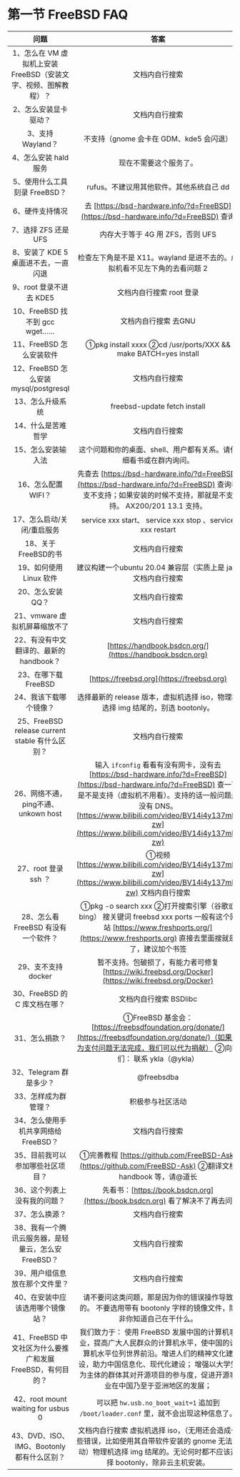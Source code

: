 # 第一节 FreeBSD FAQ

|                    问题                    |                                                                                                                                                                                                                                                                                                                                                                       答案                                                                                                                                                                                                                                                                                                                                                                       |
| :--------------------------------------: | :--------------------------------------------------------------------------------------------------------------------------------------------------------------------------------------------------------------------------------------------------------------------------------------------------------------------------------------------------------------------------------------------------------------------------------------------------------------------------------------------------------------------------------------------------------------------------------------------------------------------------------------------------------------------------------------------------------------------------------------------: |
|  1、怎么在 VM 虚拟机上安装 FreeBSD（安装文字、视频、图解教程）？  |  文档内自行搜索   |
|                2、怎么安装显卡驱动？               |    文档内自行搜索   |
|               3、支持 Wayland？               |                                                                                                                                                                                                                                                                                                                                                            不支持（gnome 会卡在 GDM、kde5 会闪退）                                                                                                                                                                                                                                                                                                                                                            |
|               4、怎么安装 hald 服务              |                                                                                                                                                                                                                                                                             现在不需要这个服务了。                                                                                                                                                                                                                                                                       |
|            5、使用什么工具刻录 FreeBSD？            |                                                                                                                                                                                                                                                                                                                                                            rufus。不建议用其他软件。其他系统自己 dd                                                                                                                                                                                                                                                                                                                                                            |
|                 6、硬件支持情况                 |                                                                                                                                                                                                                                                                                                                                去 [https://bsd-hardware.info/?d=FreeBSD](https://bsd-hardware.info/?d=FreeBSD) 查询                                                                                                                                                                                                                                                                                                                               |
|               7、选择 ZFS 还是UFS              |                                                                                                                                                                                                                                                                                                                                                             内存大于等于 4G 用 ZFS，否则 UFS                                                                                                                                                                                                                                                                                                                                                             |
|          8、安装了 KDE 5 桌面进不去，一直闪退          |                                                                                                                                                                                                                                                                                                                                                           检查左下角是不是 X11。wayland 是进不去的。虚拟机看不见左下角的去看问题 2                                                                                                                                                                                                                                                                                                                                                           |
|             9、root 登录不进去 KDE5            |                                                                                                                                                                                                                                                                         文档内自行搜索 root 登录                                                                                                                                                                                                                                                                    |
|         10、FreeBSD 找不到 gcc wget……        |                                                                                                                                                                                                                                                                       文档内自行搜索 去GNU                                                                                                                                                                                                                                                                     |
|             11、FreeBSD 怎么安装软件            |                                                                                                                                                                                                                                                                                                                                         ①pkg install xxxx ②cd /usr/ports/XXX && make BATCH=yes install                                                                                                                                                                                                                                                                                                                                         |
|     12、FreeBSD 怎么安装 mysql/postgresql    |                                                                                                   文档内自行搜索                                                                                                  |
|                 13、怎么升级系统                |                                                                                                                                                                                                                                                                                                                                                          freebsd-update fetch install                                                                                                                                                                                                                                                                                                                                                          |
|                14、什么是苦难哲学                |                                                                                                                                                                                                                                                                         文档内自行搜索                                                                                                                                                                                                                                                                     |
|                15、怎么安装输入法                | 这个问题和你的桌面、shell、用户都有关系。请仔细看书或在群内询问。  |
|               16、怎么配置 WIFI？               |                                                                                                                                                                                                                     先查去 [https://bsd-hardware.info/?d=FreeBSD](https://bsd-hardware.info/?d=FreeBSD) 查询看支不支持；如果安装的时候不支持，那就是不支持。 AX200/201 13.1 支持。                                                                                                                                                                                                                     |
|              17、怎么启动/关闭/重启服务             |                                                                                                                                                                                                                                                                                                                                            service xxx start、 service xxx stop 、service xxx restart                                                                                                                                                                                                                                                                                                                                            |
|              18、关于FreeBSD的书              |                                                                                                                                                                                                                                                                                                                                                               文档内自行搜索                                                                                                                                                                                                                                                                                                                                                              |
|              19、如何使用 Linux 软件              |                    建议构建一个ubuntu 20.04 兼容层（实质上是 jail）文档内自行搜索               |
|                20、怎么安装 QQ？                |                                                                                                                                                                                                                                                                       文档内自行搜索                                                                                                                                                                                                                                                               |
|            21、vmware 虚拟机屏幕缩放不了           |                                                                                                                                                                                                                                   文档内自行搜索                                                                                                                                                                                                  |
|         22、有没有中文翻译的、最新的 handbook？         |                                                                                                                                                                                                                                                                                                                                        [https://handbook.bsdcn.org/](https://handbook.bsdcn.org)                                                                                                                                                                                                                                                                                                                                       |
|              23、在哪下载 FreeBSD              |                                                                                                                                                                                                                                                                                                                                                   [https://freebsd.org](https://freebsd.org)                                                                                                                                                                                                                                                                                                                                                   |
|               24、我该下载哪个镜像？               |                                                                                                                                                                                                                                        选择最新的 release 版本，虚拟机选择 iso，物理机选择 img 结尾的，别选 bootonly。                                                                                                                                                                                                                                    |
| 25、FreeBSD release current stable 有什么区别？ |                                                                                                                                          文档内自行搜索                                                                                                                                           |
|        26、网络不通，ping不通、unkown host        |                                                                                                                                                输入 `ifconfig` 看看有没有网卡，没有去 [https://bsd-hardware.info/?d=FreeBSD](https://bsd-hardware.info/?d=FreeBSD) 查一下是不是支持（虚拟机不用看）。支持的话一般问题是没有 DNS。[https://www.bilibili.com/video/BV14i4y137mh?zw](https://www.bilibili.com/video/BV14i4y137mh?zw)                                                                                                                                                |
|             27、root 登录 ssh ？             |                                                                                                                                                                                                            ①视频 [https://www.bilibili.com/video/BV14i4y137mh?zw](https://www.bilibili.com/video/BV14i4y137mh?zw) 文档内自行搜索                                                                                                                                                                                                          |
|          28、怎么看 FreeBSD 有没有一个软件？          |                                                                                                                                                                                                                                                                                                  ①pkg -o search xxx ②打开搜索引擎（谷歌或bing） 搜关键词 freebsd xxx ports 一般有这个网站 [https://www.freshports.org/](https://www.freshports.org) 直接去里面搜就是了，建议加个书签                                                                                                                                                                                                                                                                                                 |
|               29、支不支持 docker              |                                                                                                                                                                                                                                                                                                                              暂不支持。包破损了，有能力者可修复 [https://wiki.freebsd.org/Docker](https://wiki.freebsd.org/Docker)                                                                                                                                                                                                                                                                                                                              |
|           30、FreeBSD 的 C 库文档在哪？          |                                                                                                                                                                                                                                                                                                                                                                     文档内自行搜索  BSDlibc                                                                                                                                                                                                                                                                                                                                                                    |
|                 31、怎么捐款？                 |                                                                                                                                                                                                                                                                                                       ①FreeBSD 基金会：[https://freebsdfoundation.org/donate/](https://freebsdfoundation.org/donate/)（如果因为支付问题无法完成，我们可以代为捐献） ②向我们： 联系 ykla（@ykla）                                                                                                                                                                                                                                                                                                       |
|                32、Telegram 群是多少？                |                                                                                                                                                                                                                                                                                                                                                                   @freebsdba                                                                                                                                                                                                                                                                                                                                                                   |
|                33、怎样成为群管理？               |                                                                                                                                                                                                                                                                                                                                                                    积极参与社区活动                                                                                                                                                                                                                                                                                                                                                                    |
|          34、怎么使用手机共享网络给 FreeBSD？          |                                                                                                                                                                                                                                                             文档内自行搜索                                                                                                                                                                                                                                                      |
|             35、目前我可以参加哪些社区项目？            |                                                                                                                                                                                                                                                                                                                          ①完善教程 [https://github.com/FreeBSD-Ask](https://github.com/FreeBSD-Ask) ②翻译文档 handbook 等，请@道长                                                                                                                                                                                                                                                                                                                          |
|              36、这个列表上没有我的问题？             |                                                                                                                                                                                                                                                                                                                                     先看书：[https://book.bsdcn.org](https://book.bsdcn.org) 看了解决不了再去问                                                                                                                                                                                                                                                                                                                                     |
|                 37、怎么换源？                 |                                                                                                                                                                                                                                                         文档内自行搜索                                                                                                                  |
|      38、我有一个腾讯云服务器，是轻量云，怎么安FreeBSD？      |                                                                                                                                                                                                                         文档内自行搜索                                                 |
|             39、用户组信息放在那个文件里？             |                                                                                                                                                                                                                                                                     文档内自行搜索                                                                                                                                                                                                                                                              |
|             40、在安装中应该选用哪个镜像站？            |                                                                                                                                                                                                                             请不要问这类问题，那是因为你的错误操作导致的。 不要选用带有 bootonly 字样的镜像文件，除非你知道自己在干什么。                                                                                                                                                                                                                   |
|   41、FreeBSD 中文社区为什么要推广和发展 FreeBSD，有何目的？  |                                                                                                                                                                                                                                                                                                       我们致力于： 使用 FreeBSD 发展中国的计算机事业，提高广大人民群众的计算机水平，使中国的计算机水平位列世界前沿。增进人们的精神文化建设，助力中国信息化、现代化建设； 增强以大学生为主体的群体其对开源项目的参与度，促进开源事业在中国乃至于亚洲地区的发展；                                                                                                                                                                                                                                                                                                       |
|42、root mount waiting for usbus 0|可以把 `hw.usb.no_boot_wait=1` 追加到 `/boot/loader.conf` 里，就不会出现这种信息了。|
|43、DVD、ISO、IMG、Bootonly 都有什么区别？|文档内自行搜索  虚拟机选择 iso，（无用还会造成一些错误，比如使用其自带软件安装的 gnome 无法启动）物理机选择 img 结尾的。无论何时都不应该选择 bootonly，除非云主机安装。|
